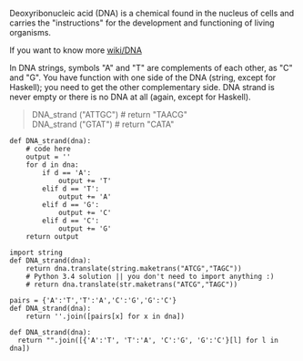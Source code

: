 Deoxyribonucleic acid (DNA) is a chemical found in the nucleus of cells and carries the "instructions" for the development and functioning of living organisms.

If you want to know more [wiki/DNA](http://en.wikipedia.org/wiki/DNA)

In DNA strings, symbols "A" and "T" are complements of each other, as "C" and "G". You have function with one side of the DNA (string, except for Haskell); you need to get the other complementary side. DNA strand is never empty or there is no DNA at all (again, except for Haskell).

> DNA_strand ("ATTGC") # return "TAACG"  
> DNA_strand ("GTAT") # return "CATA"

```
def DNA_strand(dna):
    # code here
    output = ''
    for d in dna:
        if d == 'A':
            output += 'T'
        elif d == 'T':
            output += 'A'
        elif d == 'G':
            output += 'C'
        elif d == 'C':
            output += 'G'
    return output
```

    import string
    def DNA_strand(dna):
        return dna.translate(string.maketrans("ATCG","TAGC"))
        # Python 3.4 solution || you don't need to import anything :)
        # return dna.translate(str.maketrans("ATCG","TAGC"))
  
```  
pairs = {'A':'T','T':'A','C':'G','G':'C'}
def DNA_strand(dna):
    return ''.join([pairs[x] for x in dna])
```

    def DNA_strand(dna):
      return "".join([{'A':'T', 'T':'A', 'C':'G', 'G':'C'}[l] for l in dna])
